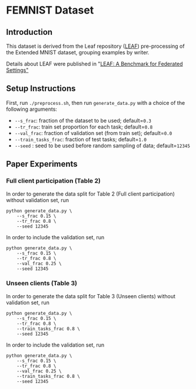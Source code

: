 # FEMNIST Dataset

## Introduction
This dataset is derived from the Leaf repository
([LEAF](https://github.com/TalwalkarLab/leaf)) pre-processing of the
Extended MNIST dataset, grouping examples by writer.

Details about LEAF were published in
"[LEAF: A Benchmark for Federated Settings"](https://arxiv.org/abs/1812.01097)

## Setup Instructions

First, run `./preprocess.sh`, then run `generate_data.py` with a choice of the following arguments:

- ```--s_frac```: fraction of the dataset to be used; default=``0.3``  
- ```--tr_frac```: train set proportion for each task; default=``0.8``
- ```--val_frac```: fraction of validation set (from train set); default=`0.0`
- ```--train_tasks_frac```: fraction of test tasks; default=``1.0``
- ```--seed``` : seed to be used before random sampling of data; default=``12345``

## Paper Experiments

### Full client participation (Table 2)

In order to generate the data split for Table 2 (Full client participation) without
validation set, run

```
python generate_data.py \
    --s_frac 0.15 \
    --tr_frac 0.8 \
    --seed 12345    
```

In order to include the validation set, run

```
python generate_data.py \
    --s_frac 0.15 \
    --tr_frac 0.8 \
    --val_frac 0.25 \
    --seed 12345    
```

### Unseen clients (Table 3)

In order to generate the data split for Table 3 (Unseen clients) without
validation set, run

```
python generate_data.py \
    --s_frac 0.15 \
    --tr_frac 0.8 \
    --train_tasks_frac 0.8 \
    --seed 12345
```

In order to include the validation set, run

```
python generate_data.py \
    --s_frac 0.15 \
    --tr_frac 0.8 \
    --val_frac 0.25 \
    --train_tasks_frac 0.8 \
    --seed 12345
```